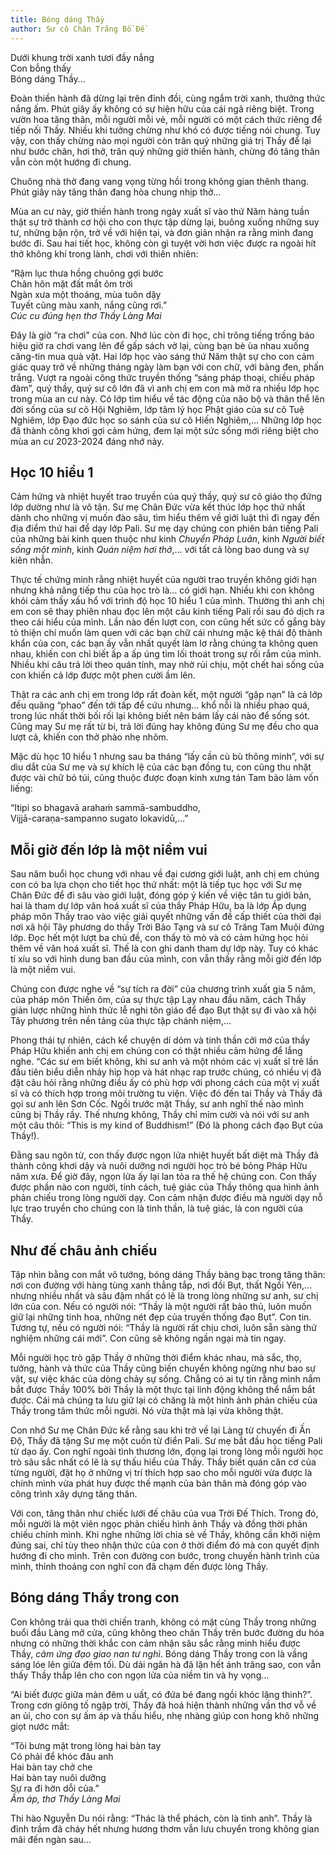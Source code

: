 ```yaml
---
title: Bóng dáng Thầy
author: Sư cô Chân Trăng Bồ Đề
---
```


<div class="verse"><p>Dưới khung trời xanh tươi đầy nắng<br/>
Con bỗng thấy<br/>
Bóng dáng Thầy…</p></div>

Đoàn thiền hành đã dừng lại trên đỉnh đồi, cùng ngắm trời xanh, thưởng thức nắng ấm. Phút giây ấy không có sự hiện hữu của cái ngã riêng biệt. Trong vườn hoa tăng thân, mỗi người mỗi vẻ, mỗi người có một cách thức riêng để tiếp nối Thầy. Nhiều khi tưởng chừng như khó có được tiếng nói chung. Tuy vậy, con thấy chừng nào mọi người còn trân quý những giá trị Thầy để lại như bước chân, hơi thở, trân quý những giờ thiền hành, chừng đó tăng thân vẫn còn một hướng đi chung.

Chuông nhà thờ đang vang vọng từng hồi trong không gian thênh thang. Phút giây này tăng thân đang hòa chung nhịp thở…

Mùa an cư này, giờ thiền hành trong ngày xuất sĩ vào thứ Năm hàng tuần thật sự trở thành cơ hội cho con thực tập dừng lại, buông xuống những suy tư, những bận rộn, trở về với hiện tại, và đơn giản nhận ra rằng mình đang bước đi. Sau hai tiết học, không còn gì tuyệt vời hơn việc được ra ngoài hít thở không khí trong lành, chơi với thiên nhiên:

<div class="verse"><p>“Rậm lục thưa hồng chuông gợi bước<br/>
Chân hôn mặt đất mắt ôm trời<br/>
Ngàn xưa một thoáng, mùa tuôn dậy<br/>
Tuyết cũng màu xanh, nắng cũng rơi.”<br/><cite><i>Cúc cu đúng hẹn</i> thơ Thầy Làng Mai</cite></p></div>

Đây là giờ “ra chơi” của con. Nhớ lúc còn đi học, chỉ trông tiếng trống báo hiệu giờ ra chơi vang lên để gấp sách vở lại, cùng bạn bè ùa nhau xuống căng-tin mua quà vặt. Hai lớp học vào sáng thứ Năm thật sự cho con cảm giác quay trở về những tháng ngày làm bạn với con chữ, với bảng đen, phấn trắng. Vượt ra ngoài công thức truyền thống “sáng pháp thoại, chiều pháp đàm”, quý thầy, quý sư cô lớn đã vì anh chị em con mà mở ra nhiều lớp học trong mùa an cư này. Có lớp tìm hiểu về tác động của não bộ và thân thể lên đời sống của sư cô Hội Nghiêm, lớp tâm lý học Phật giáo của sư cô Tuệ Nghiêm, lớp Đạo đức học so sánh của sư cô Hiến Nghiêm,… Những lớp học đã thành công khơi gợi cảm hứng, đem lại một sức sống mới riêng biệt cho mùa an cư 2023-2024 đáng nhớ này.

## Học 10 hiểu 1

Cảm hứng và nhiệt huyết trao truyền của quý thầy, quý sư cô giáo thọ đứng lớp dường như là vô tận. Sư mẹ Chân Đức vừa kết thúc lớp học thứ nhất dành cho những vị muốn đào sâu, tìm hiểu thêm về giới luật thì đi ngay đến địa điểm thứ hai để dạy lớp Pali. Sư mẹ dạy chúng con phiên bản tiếng Pali của những bài kinh quen thuộc như kinh *Chuyển Pháp Luân*, kinh *Người biết sống một mình*, kinh *Quán niệm hơi thở*,… với tất cả lòng bao dung và sự kiên nhẫn.

Thực tế chứng minh rằng nhiệt huyết của người trao truyền không giới hạn nhưng khả năng tiếp thu của học trò là… có giới hạn. Nhiều khi con không khỏi cảm thấy xấu hổ với trình độ học 10 hiểu 1 của mình. Thường thì anh chị em con sẽ thay phiên nhau đọc lên một câu kinh tiếng Pali rồi sau đó dịch ra theo cái hiểu của mình. Lần nào đến lượt con, con cũng hết sức cố gắng bày tỏ thiện chí muốn làm quen với các bạn chữ cái nhưng mặc kệ thái độ thành khẩn của con, các bạn ấy vẫn nhất quyết làm lơ rằng chúng ta không quen nhau, khiến con chỉ biết ấp a ấp úng tìm lối thoát trong sự rối rắm của mình. Nhiều khi câu trả lời theo quán tính, may nhờ rủi chịu, một chết hai sống của con khiến cả lớp được một phen cười ầm lên.

Thật ra các anh chị em trong lớp rất đoàn kết, một người “gặp nạn” là cả lớp đều quăng “phao” đến tới tấp để cứu nhưng… khổ nỗi là nhiều phao quá, trong lúc nhất thời bối rối lại không biết nên bám lấy cái nào để sống sót. Cũng may Sư mẹ rất từ bi, trả lời đúng hay không đúng Sư mẹ đều cho qua lượt cả, khiến con thở phào nhẹ nhõm.

Mặc dù học 10 hiểu 1 nhưng sau ba tháng “lấy cần cù bù thông minh”, với sự dìu dắt của Sư mẹ và sự khích lệ của các bạn đồng tu, con cũng thu nhặt được vài chữ bỏ túi, cũng thuộc được đoạn kinh xưng tán Tam bảo làm vốn liếng:

<div class="verse"><p>“Itipi so bhagavā arahaṁ sammā-sambuddho,<br/>
Vijjā-caraṇa-sampanno sugato lokavidū,…”</p>

## Mỗi giờ đến lớp là một niềm vui

Sau năm buổi học chung với nhau về đại cương giới luật, anh chị em chúng con có ba lựa chọn cho tiết học thứ nhất: một là tiếp tục học với Sư mẹ Chân Đức để đi sâu vào giới luật, đóng góp ý kiến về việc tân tu giới bản, hai là tham dự lớp văn hoá xuất sĩ của thầy Pháp Hữu, ba là lớp Áp dụng pháp môn Thầy trao vào việc giải quyết những vấn đề cấp thiết của thời đại nơi xã hội Tây phương do thầy Trời Bảo Tạng và sư cô Trăng Tam Muội đứng lớp. Đọc hết một lượt ba chủ đề, con thấy tò mò và có cảm hứng học hỏi thêm về văn hoá xuất sĩ. Thế là con ghi danh tham dự lớp này. Tuy có khác tí xíu so với hình dung ban đầu của mình, con vẫn thấy rằng mỗi giờ đến lớp là một niềm vui.

Chúng con được nghe về “sự tích ra đời” của chương trình xuất gia 5 năm, của pháp môn Thiền ôm, của sự thực tập Lạy nhau đầu năm, cách Thầy giản lược những hình thức lễ nghi tôn giáo để đạo Bụt thật sự đi vào xã hội Tây phương trên nền tảng của thực tập chánh niệm,…

Phong thái tự nhiên, cách kể chuyện dí dỏm và tinh thần cởi mở của thầy Pháp Hữu khiến anh chị em chúng con có thật nhiều cảm hứng để lắng nghe. “Các sư em biết không, khi sư anh và một nhóm các vị xuất sĩ trẻ lần đầu tiên biểu diễn nhảy hip hop và hát nhạc rap trước chúng, có nhiều vị đã đặt câu hỏi rằng những điều ấy có phù hợp với phong cách của một vị xuất sĩ và có thích hợp trong môi trường tu viện. Việc đó đến tai Thầy và Thầy đã gọi sư anh lên Sơn Cốc. Ngồi trước mặt Thầy, sư anh nghĩ thế nào mình cũng bị Thầy rầy. Thế nhưng không, Thầy chỉ mỉm cười và nói với sư anh một câu thôi: “This is my kind of Buddhism!” (Đó là phong cách đạo Bụt của Thầy!).

Đằng sau ngôn từ, con thấy được ngọn lửa nhiệt huyết bất diệt mà Thầy đã thành công khơi dậy và nuôi dưỡng nơi người học trò bé bỏng Pháp Hữu năm xưa. Để giờ đây, ngọn lửa ấy lại lan tỏa ra thế hệ chúng con. Con thấy được phần nào con người, tính cách, tuệ giác của Thầy thông qua hình ảnh phản chiếu trong lòng người dạy. Con cảm nhận được điều mà người dạy nỗ lực trao truyền cho chúng con là tinh thần, là tuệ giác, là con người của Thầy.

## Như đế châu ảnh chiếu

Tập nhìn bằng con mắt vô tướng, bóng dáng Thầy bàng bạc trong tăng thân: nơi con đường với hàng tùng xanh thẳng tắp, nơi đồi Bụt, thất Ngồi Yên,… nhưng nhiều nhất và sâu đậm nhất có lẽ là trong lòng những sư anh, sư chị lớn của con. Nếu có người nói: “Thầy là một người rất bảo thủ, luôn muốn giữ lại những tinh hoa, những nét đẹp của truyền thống đạo Bụt”. Con tin. Tương tự, nếu có người nói: “Thầy là người rất chịu chơi, luôn sẵn sàng thử nghiệm những cái mới”. Con cũng sẽ không ngần ngại mà tin ngay.

Mỗi người học trò gặp Thầy ở những thời điểm khác nhau, mà sắc, thọ, tưởng, hành và thức của Thầy cũng biến chuyển không ngừng như bao sự vật, sự việc khác của dòng chảy sự sống. Chẳng có ai tự tin rằng mình nắm bắt được Thầy 100% bởi Thầy là một thực tại linh động không thể nắm bắt được. Cái mà chúng ta lưu giữ lại có chăng là một hình ảnh phản chiếu của Thầy trong tâm thức mỗi người. Nó vừa thật mà lại vừa không thật.

Con nhớ Sư mẹ Chân Đức kể rằng sau khi trở về lại Làng từ chuyến đi Ấn Độ, Thầy đã tặng Sư mẹ một cuốn từ điển Pali. Sư mẹ bắt đầu học tiếng Pali từ dạo ấy. Con nghĩ ngoài tình thương lớn, đọng lại trong lòng mỗi người học trò sâu sắc nhất có lẽ là sự thấu hiểu của Thầy. Thầy biết quán căn cơ của từng người, đặt họ ở những vị trí thích hợp sao cho mỗi người vừa được là chính mình vừa phát huy được thế mạnh của bản thân mà đóng góp vào công trình xây dựng tăng thân.

Với con, tăng thân như chiếc lưới đế châu của vua Trời Đế Thích. Trong đó, mỗi người là một viên ngọc phản chiếu hình ảnh Thầy và đồng thời phản chiếu chính mình. Khi nghe những lời chia sẻ về Thầy, không cần khởi niệm đúng sai, chỉ tùy theo nhận thức của con ở thời điểm đó mà con quyết định hướng đi cho mình. Trên con đường con bước, trong chuyến hành trình của mình, thỉnh thoảng con nghĩ con đã chạm đến được lòng Thầy.

## Bóng dáng Thầy trong con

Con không trải qua thời chiến tranh, không có mặt cùng Thầy trong những buổi đầu Làng mở cửa, cũng không theo chân Thầy trên bước đường du hóa nhưng có những thời khắc con cảm nhận sâu sắc rằng mình hiểu được Thầy, *cảm ứng đạo giao nan tư nghì*. Bóng dáng Thầy trong con là vầng sáng lóe lên giữa đêm tối. Dù dải ngân hà đã lặn hết ánh trăng sao, con vẫn thấy Thầy thắp lên cho con ngọn lửa của niềm tin và hy vọng…

“Ai biết được giữa màn đêm u uất, có đứa bé đang ngồi khóc lặng thinh?”. Trong cơn giông tố ngập trời, Thầy đã hoá hiện thành những vần thơ vỗ về an ủi, cho con sự ấm áp và thấu hiểu, nhẹ nhàng giúp con hong khô những giọt nước mắt:

<div class="verse"><p>“Tôi bưng mặt trong lòng hai bàn tay<br/>
Có phải để khóc đâu anh<br/>
Hai bàn tay chở che<br/>
Hai bàn tay nuôi dưỡng<br/>
Sự ra đi hờn dỗi của.”<br/><cite><i>Ấm áp,</i> thơ Thầy Làng Mai</cite></p></div>

Thi hào Nguyễn Du nói rằng: “Thác là thể phách, còn là tinh anh”. Thầy là đỉnh trầm đã cháy hết nhưng hương thơm vẫn lưu chuyển trong không gian mãi đến ngàn sau…